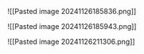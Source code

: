 ![[Pasted image 20241126185836.png]]


![[Pasted image 20241126185943.png]]

![[Pasted image 20241126211306.png]]
